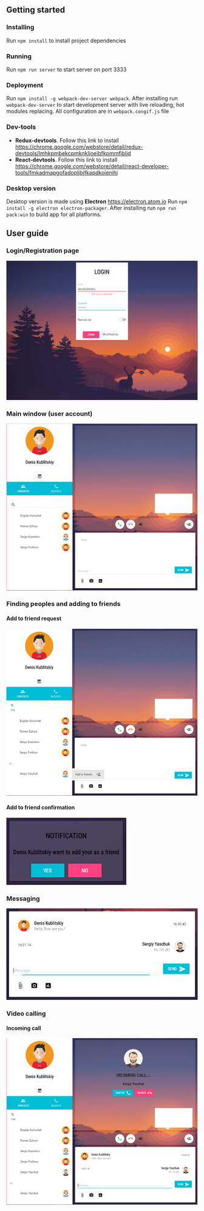 ## Getting started
### Installing
Run ```npm install``` to install project dependencies

### Running
Run ```npm run server``` to start server on port 3333

### Deployment
Run ```npm install -g webpack-dev-server webpack```.
After installing run ```webpack-dev-server``` to start development server with live reloading, hot modules replacing.
All configuration are in ```webpack.congif.js``` file

### Dev-tools
* **Redux-devtools**. Follow this link to install https://chrome.google.com/webstore/detail/redux-devtools/lmhkpmbekcpmknklioeibfkpmmfibljd
* **React-devtools**. Follow this link to install https://chrome.google.com/webstore/detail/react-developer-tools/fmkadmapgofadopljbjfkapdkoienihi

### Desktop version
Desktop version is made using **Electron** https://electron.atom.io
Run ```npm install -g electron electron-packager```.
After installing run ```npm run pack:win``` to build app for all platforms.

## User guide
### Login/Registration page
![](/screenshots/1.png)

### Main window (user account)
![](/screenshots/2.png)

### Finding peoples and adding to friends
#### Add to friend request
![](/screenshots/3.png)

#### Add to friend confirmation
![](/screenshots/4.PNG)

### Messaging
![](/screenshots/5.PNG)

### Video calling
#### Incoming call
![](/screenshots/6.png)

